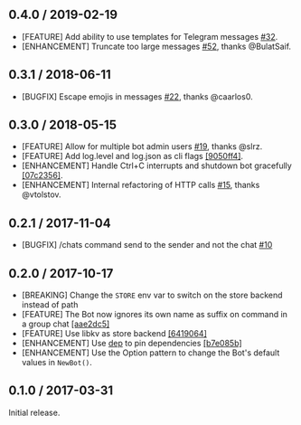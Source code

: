 ## 0.4.0 / 2019-02-19

* [FEATURE] Add ability to use templates for Telegram messages [#32](https://github.com/metalmatze/alertmanager-bot/pull/32).
* [ENHANCEMENT] Truncate too large messages [#52](https://github.com/metalmatze/alertmanager-bot/pull/52), thanks @BulatSaif.

## 0.3.1 / 2018-06-11

* [BUGFIX] Escape emojis in messages [#22](https://github.com/metalmatze/alertmanager-bot/pull/22), thanks @caarlos0.

## 0.3.0 / 2018-05-15

* [FEATURE] Allow for multiple bot admin users [#19](https://github.com/metalmatze/alertmanager-bot/pull/19), thanks @slrz.
* [FEATURE] Add log.level and log.json as cli flags [[9050ff4]](https://github.com/metalmatze/alertmanager-bot/commit/9050ff418bf5a07fcd684fb01fa7838a36b0af38).
* [ENHANCEMENT] Handle Ctrl+C interrupts and shutdown bot gracefully [[07c2356]](https://github.com/metalmatze/alertmanager-bot/commit/07c23563800e62e97cc0437a47cefd1aea332a82).
* [ENHANCEMENT] Internal refactoring of HTTP calls [#15](https://github.com/metalmatze/alertmanager-bot/pull/15), thanks @vtolstov.

## 0.2.1 / 2017-11-04

* [BUGFIX] /chats command send to the sender and not the chat [#10](https://github.com/metalmatze/alertmanager-bot/issues/10)

## 0.2.0 / 2017-10-17

* [BREAKING] Change the `STORE` env var to switch on the store backend instead of path
* [FEATURE] The Bot now ignores its own name as suffix on command in a group chat [[aae2dc5]](https://github.com/metalmatze/alertmanager-bot/commit/aae2dc5c1dae5f865cd697cb649fb757b7efaa6f) 
* [FEATURE] Use libkv as store backend [[6419064]](https://github.com/metalmatze/alertmanager-bot/commit/64190646e71910a10fdcb6e7533dc8a8dc485fec)
* [ENHANCEMENT] Use [dep](https://github.com/golang/dep) to pin dependencies [[b7e085b]](https://github.com/metalmatze/alertmanager-bot/commit/4bfd3f7a2ec559eee712f37ba8e32ca848717905)
* [ENHANCEMENT] Use the Option pattern to change the Bot's default values in `NewBot()`.

## 0.1.0 / 2017-03-31

Initial release.
